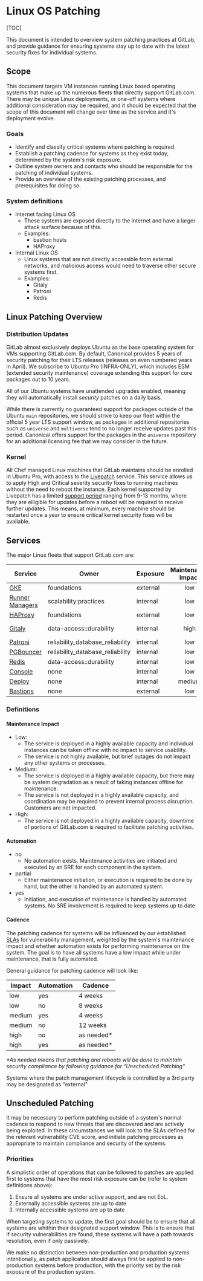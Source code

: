 # Linux OS Patching

[TOC]

This document is intended to overview system patching practices at GitLab, and provide guidance for ensuring systems stay up to date with the latest security fixes for individual systems.

## Scope

This document targets VM instances running Linux based operating systems that make up the numerous fleets that directly support GitLab.com. There may be unique Linux deployments, or one-off systems where additional consideration may be required, and it should be expected that the scope of this document will change over time as the service and it's deployment evolve.

### Goals

- Identify and classify critical systems where patching is required.
- Establish a patching cadence for systems as they exist today, determined by the system's risk exposure.
- Outline system owners and contacts who should be responsible for the patching of individual systems.
- Provide an overview of the existing patching processes, and prerequisites for doing so.

### System definitions

- Internet facing Linux OS
  - These systems are exposed directly to the internet and have a larger attack surface because of this.
  - Examples:
    - bastion hosts
    - HAProxy
- Internal Linux OS
  - Linux systems that are not directly accessible from external networks, and malicious access would need to traverse other secure systems first.
  - Examples:
    - Gitaly
    - Patroni
    - Redis

## Linux Patching Overview

### Distribution Updates

GitLab almost exclusively deploys Ubuntu as the base operating system for VMs supporting GitLab.com. By default, Canonical provides 5 years of security patching for their LTS releases (releases on even numbered years in April). We subscribe to Ubuntu Pro (INFRA-ONLY), which includes ESM (extended security maintenance) coverage extending this support for core packages out to 10 years.

All of our Ubuntu systems have unattended upgrades enabled, meaning they will automatically install *security* patches on a daily basis.

While there is currently no guaranteed support for packages outside of the Ubuntu `main` repositories, we should strive to keep our fleet within the official 5 year LTS support window, as packages in additional repositories such as `universe` and `multiverse` tend to no longer receive updates past this period. Canonical offers support for the packages in the `universe` repository for an additional licensing fee that we may consider in the future.

### Kernel

All Chef managed Linux machines that GitLab maintains should be enrolled in Ubuntu Pro, with access to the [Livepatch](https://ubuntu.com/security/livepatch) service. This service allows us to apply High and Critical severity security fixes to running machines without the need to reboot the instance. Each kernel supported by Livepatch has a limited [support period](https://ubuntu.com/security/livepatch/docs/livepatch/reference/kernels) ranging from 9-13 months, where they are elligible for updates before a reboot will be required to receive further updates. This means, at minimum, every machine should be restarted once a year to ensure critical kernel security fixes will be available.

## Services

The major Linux fleets that support GitLab.com are:

| Service | Owner | Exposure | Maintenance Impact | Automation | Cadence (weeks) |
| ------- | ----- | -------- | :----------------: | :--------: | --------------- |
| [GKE](systems/gke.md)     | foundations | external | low | partial | external |
| [Runner Managers](systems/runner-managers.md) | scalability:practices | internal | low | no | 8 |
| [HAProxy](systems/haproxy.md) | foundations | external | low | partial | 8 |
| [Gitaly](systems/gitaly.md) | data-access::durability | internal | high | no | as needed |
| [Patroni](systems/patroni.md) | reliability_database_reliability | internal | low | no | 8 |
| [PGBouncer](systems/pgbouncer.md) | reliability_database_reliability | internal | low | no | 8 |
| [Redis](systems/redis.md) | data-access::durability | internal | low | no | 8 |
| [Console](systems/console.md) | none | internal | low | no | 8 |
| [Deploy](systems/deploy.md) | none | internal | medium | no | 12 |
| [Bastions](systems/bastions.md) | none | external | low | partial | 8 |

### Definitions

#### Maintenance Impact

- Low:
  - The service is deployed in a highly available capacity and individual instances can be taken offline with no impact to service usability.
  - The service is not highly available, but brief outages do not impact any other systems or processes.
- Medium:
  - The service is deployed in a highly available capacity, but there may be system degradation as a result of taking instances offline for maintenance.
  - The service is not deployed in a highly available capacity, and coordination may be required to prevent internal process disruption. Customers are not impacted.
- High:
  - The service is not deployed in a highly available capacity, downtime of portions of GitLab.com is required to facilitate patching activities.

#### Automation

- no
  - No automation exists. Maintenance activities are initiated and executed by an SRE for each component in the system.
- partial
  - Either maintenance initiation, or execution is required to be done by hand, but the other is handled by an automated system.
- yes
  - Initiation, and execution of maintenance is handled by automated systems. No SRE involvement is required to keep systems up to date

#### Cadence

The patching cadence for systems will be influenced by our established [SLAs](https://handbook.gitlab.com/handbook/security/product-security/vulnerability-management/sla/) for vulnerability management, weighted by the system's maintenance impact and whether automation exists for performing maintenance on the system. The goal is to have all systems have a low impact while under maintenance, that is fully automated.

General guidance for patching cadence will look like:

| Impact | Automation | Cadence |
| ------ | ---------- | ------- |
| low    | yes        | 4 weeks |
| low    | no         | 8 weeks |
| medium | yes        | 4 weeks |
| medium | no         | 12 weeks |
| high   | no         | as needed* |
| high   | yes        | as needed* |

_*As needed means that patching and reboots will be done to maintain security compliance by following guidance for "Unscheduled Patching"_

Systems where the patch management lifecycle is controlled by a 3rd party may be designated as "external"

## Unscheduled Patching

It may be necessary to perform patching outside of a system's normal cadence to respond to new threats that are discovered and are actively being exploited. In these circumstances we will look to the SLAs defined for the relevant vulnerability CVE score, and initiate patching processes as appropriate to maintain compliance and security of the systems.

### Priorities

A simplistic order of operations that can be followed to patches are applied first to systems that have the most risk exposure can be (refer to system definitions above):

1. Ensure all systems are under active support, and are not EoL.
1. Externally accessible systems are up to date
1. Internally accessible systems are up to date

When targeting systems to update, the first goal should be to ensure that all systems are whithin their designated support window. This is to ensure that if security vulnerabilities are found, these systems will have a path towards resolution, even if only passively.

We make no distinction between non-production and production systems intentionally, as patch application should always first be applied to non-production systems before production, with the priority set by the risk exposure of the production system.
